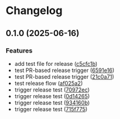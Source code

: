 # Changelog

## 0.1.0 (2025-06-16)


### Features

* add test file for release ([c5cfc1b](https://github.com/jberas/compute-datastore/commit/c5cfc1bb307a4dbf3241f20f08dd75e78047080a))
* test PR-based release trigger ([6591e16](https://github.com/jberas/compute-datastore/commit/6591e166cca77e6ccca8f7b22daa731c5bece006))
* test PR-based release trigger ([21c0a71](https://github.com/jberas/compute-datastore/commit/21c0a71bbe4b31eac105ed75bfb327a753270f1e))
* test release flow ([af025a2](https://github.com/jberas/compute-datastore/commit/af025a2768c3456b124cb02f36e6e7437724bb6b))
* trigger release test ([70972ec](https://github.com/jberas/compute-datastore/commit/70972ec64a7ecc4442fce8443762d6f1ce14e560))
* trigger release test ([0d14265](https://github.com/jberas/compute-datastore/commit/0d142654b2ae93a7a261458f21269bcfbf3b9534))
* trigger release test ([934160b](https://github.com/jberas/compute-datastore/commit/934160b73ff9d25bba996418f9bde8f6033e80e4))
* trigger release test ([715f775](https://github.com/jberas/compute-datastore/commit/715f775fe713c0b7fe56b9076deb71a16588b495))
